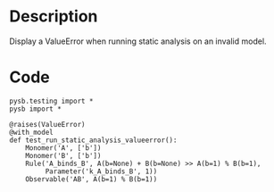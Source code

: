 # Description
Display a ValueError when running static analysis on an invalid model.

# Code
```
pysb.testing import *
pysb import *

@raises(ValueError)
@with_model
def test_run_static_analysis_valueerror():
    Monomer('A', ['b'])
    Monomer('B', ['b'])
    Rule('A_binds_B', A(b=None) + B(b=None) >> A(b=1) % B(b=1),
         Parameter('k_A_binds_B', 1))
    Observable('AB', A(b=1) % B(b=1))

```
